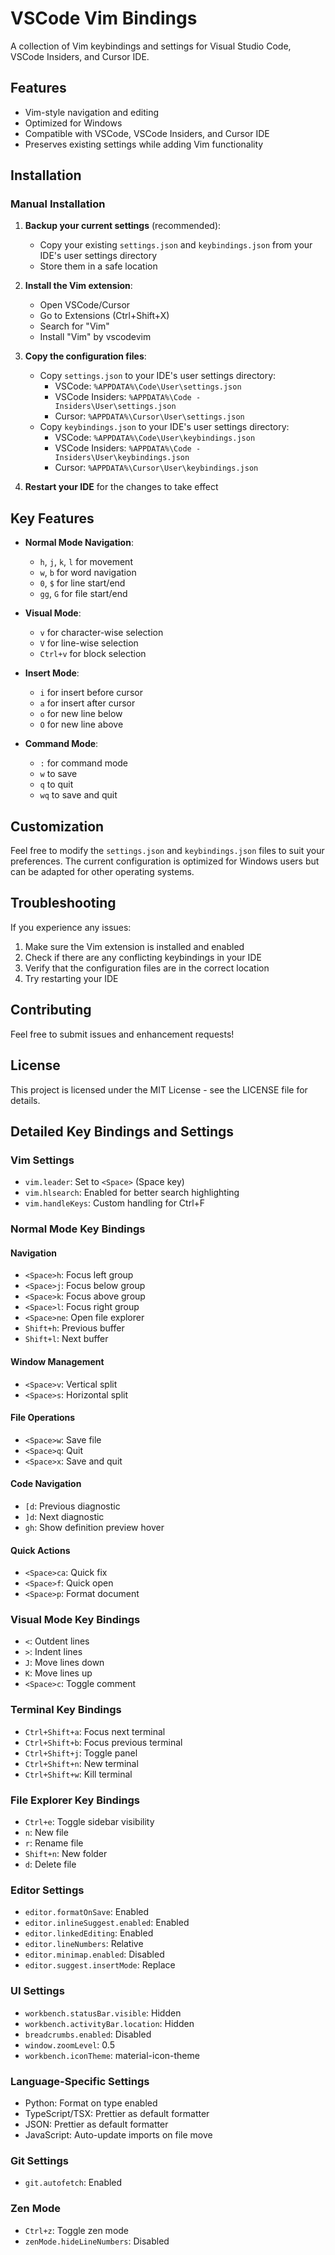 # VSCode Vim Bindings

A collection of Vim keybindings and settings for Visual Studio Code, VSCode Insiders, and Cursor IDE.

## Features

- Vim-style navigation and editing
- Optimized for Windows
- Compatible with VSCode, VSCode Insiders, and Cursor IDE
- Preserves existing settings while adding Vim functionality

## Installation

### Manual Installation

1. **Backup your current settings** (recommended):
   - Copy your existing `settings.json` and `keybindings.json` from your IDE's user settings directory
   - Store them in a safe location

2. **Install the Vim extension**:
   - Open VSCode/Cursor
   - Go to Extensions (Ctrl+Shift+X)
   - Search for "Vim"
   - Install "Vim" by vscodevim

3. **Copy the configuration files**:
   - Copy `settings.json` to your IDE's user settings directory:
     - VSCode: `%APPDATA%\Code\User\settings.json`
     - VSCode Insiders: `%APPDATA%\Code - Insiders\User\settings.json`
     - Cursor: `%APPDATA%\Cursor\User\settings.json`
   - Copy `keybindings.json` to your IDE's user settings directory:
     - VSCode: `%APPDATA%\Code\User\keybindings.json`
     - VSCode Insiders: `%APPDATA%\Code - Insiders\User\keybindings.json`
     - Cursor: `%APPDATA%\Cursor\User\keybindings.json`

4. **Restart your IDE** for the changes to take effect

## Key Features

- **Normal Mode Navigation**:
  - `h`, `j`, `k`, `l` for movement
  - `w`, `b` for word navigation
  - `0`, `$` for line start/end
  - `gg`, `G` for file start/end

- **Visual Mode**:
  - `v` for character-wise selection
  - `V` for line-wise selection
  - `Ctrl+v` for block selection

- **Insert Mode**:
  - `i` for insert before cursor
  - `a` for insert after cursor
  - `o` for new line below
  - `O` for new line above

- **Command Mode**:
  - `:` for command mode
  - `w` to save
  - `q` to quit
  - `wq` to save and quit

## Customization

Feel free to modify the `settings.json` and `keybindings.json` files to suit your preferences. The current configuration is optimized for Windows users but can be adapted for other operating systems.

## Troubleshooting

If you experience any issues:

1. Make sure the Vim extension is installed and enabled
2. Check if there are any conflicting keybindings in your IDE
3. Verify that the configuration files are in the correct location
4. Try restarting your IDE

## Contributing

Feel free to submit issues and enhancement requests!

## License

This project is licensed under the MIT License - see the LICENSE file for details.

## Detailed Key Bindings and Settings

### Vim Settings
- `vim.leader`: Set to `<Space>` (Space key)
- `vim.hlsearch`: Enabled for better search highlighting
- `vim.handleKeys`: Custom handling for Ctrl+F

### Normal Mode Key Bindings
#### Navigation
- `<Space>h`: Focus left group
- `<Space>j`: Focus below group
- `<Space>k`: Focus above group
- `<Space>l`: Focus right group
- `<Space>ne`: Open file explorer
- `Shift+h`: Previous buffer
- `Shift+l`: Next buffer

#### Window Management
- `<Space>v`: Vertical split
- `<Space>s`: Horizontal split

#### File Operations
- `<Space>w`: Save file
- `<Space>q`: Quit
- `<Space>x`: Save and quit

#### Code Navigation
- `[d`: Previous diagnostic
- `]d`: Next diagnostic
- `gh`: Show definition preview hover

#### Quick Actions
- `<Space>ca`: Quick fix
- `<Space>f`: Quick open
- `<Space>p`: Format document

### Visual Mode Key Bindings
- `<`: Outdent lines
- `>`: Indent lines
- `J`: Move lines down
- `K`: Move lines up
- `<Space>c`: Toggle comment

### Terminal Key Bindings
- `Ctrl+Shift+a`: Focus next terminal
- `Ctrl+Shift+b`: Focus previous terminal
- `Ctrl+Shift+j`: Toggle panel
- `Ctrl+Shift+n`: New terminal
- `Ctrl+Shift+w`: Kill terminal

### File Explorer Key Bindings
- `Ctrl+e`: Toggle sidebar visibility
- `n`: New file
- `r`: Rename file
- `Shift+n`: New folder
- `d`: Delete file

### Editor Settings
- `editor.formatOnSave`: Enabled
- `editor.inlineSuggest.enabled`: Enabled
- `editor.linkedEditing`: Enabled
- `editor.lineNumbers`: Relative
- `editor.minimap.enabled`: Disabled
- `editor.suggest.insertMode`: Replace

### UI Settings
- `workbench.statusBar.visible`: Hidden
- `workbench.activityBar.location`: Hidden
- `breadcrumbs.enabled`: Disabled
- `window.zoomLevel`: 0.5
- `workbench.iconTheme`: material-icon-theme

### Language-Specific Settings
- Python: Format on type enabled
- TypeScript/TSX: Prettier as default formatter
- JSON: Prettier as default formatter
- JavaScript: Auto-update imports on file move

### Git Settings
- `git.autofetch`: Enabled

### Zen Mode
- `Ctrl+z`: Toggle zen mode
- `zenMode.hideLineNumbers`: Disabled 